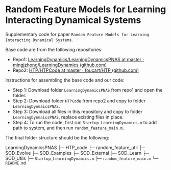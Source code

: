 # Random Feature Models for Learning Interacting Dynamical Systems

Supplementary code for paper `Random Feature Models for Learning Interacting Dynamical Systems`.

Base code are from the following repositories:
- Repo1: [LearningDynamics/LearningDynamicsPNAS at master · mingjzhong/LearningDynamics (github.com)](https://github.com/mingjzhong/LearningDynamics/tree/master/LearningDynamicsPNAS)
- Repo2: [HTP/HTPCode at master · foucart/HTP (github.com)](https://github.com/foucart/HTP/tree/master/HTPCode)

Instructions for assembling the base code and our code:
- Step 1: Download folder `LearningDynamicsPNAS` from repo1 and open the folder.
- Step 2: Download folder `HTPCode` from repo2 and copy to folder `LearningDynmaicsPNAS`.
- Step 3: Download all files in this repository and copy to folder `LearningDynmaicsPNAS`, replace existing files in place. 
- Step 4: To run the code, first run `Startup_LearningDynamics.m` to add path to system, and then run `random_feature_main.m`. 

The final folder structure should be the following:

LearningDynamicsPNAS 
├─ HTP_code
├─ random_feature_util
├─ SOD_Evolve
├─ SOD_Examples
├─ SOD_External
├─ SOD_Learn
├─ SOD_Utils
├─ `Startup_LearningDynamics.m`
├─ `random_feature_main.m`
└─ `README.md`